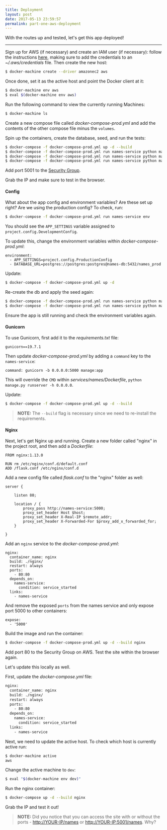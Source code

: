 ```yaml
---
title: Deployment
layout: post
date: 2017-05-13 23:59:57
permalink: part-one-aws-deployment
---
```


With the routes up and tested, let's get this app deployed!

---

Sign up for AWS (if necessary) and create an IAM user (if necessary): follow the instructions [here](http://docs.aws.amazon.com/AWSEC2/latest/UserGuide/get-set-up-for-amazon-ec2.html ), making sure to add the credentials to an *~/.aws/credentials* file. Then create the new host:

```sh
$ docker-machine create --driver amazonec2 aws
```

Once done, set it as the active host and point the Docker client at it:

```sh
$ docker-machine env aws
$ eval $(docker-machine env aws)
```

Run the following command to view the currently running Machines:

```sh
$ docker-machine ls
```

Create a new compose file called *docker-compose-prod.yml* and add the contents of the other compose file minus the `volumes`.

Spin up the containers, create the database, seed, and run the tests:

```sh
$ docker-compose -f docker-compose-prod.yml up -d --build
$ docker-compose -f docker-compose-prod.yml run names-service python manage.py recreate_db
$ docker-compose -f docker-compose-prod.yml run names-service python manage.py seed_db
$ docker-compose -f docker-compose-prod.yml run names-service python manage.py test
```

Add port 5001 to the [Security Group](http://stackoverflow.com/questions/26338301/ec2-how-to-add-port-8080-in-security-group).

Grab the IP and make sure to test in the browser.

#### Config

What about the app config and environment variables? Are these set up right? Are we using the production config? To check, run:

```sh
$ docker-compose -f docker-compose-prod.yml run names-service env
```

You should see the `APP_SETTINGS` variable assigned to `project.config.DevelopmentConfig`.

To update this, change the environment variables within *docker-compose-prod.yml*:

```
environment:
  - APP_SETTINGS=project.config.ProductionConfig
  - DATABASE_URL=postgres://postgres:postgres@names-db:5432/names_prod
```

Update:

```sh
$ docker-compose -f docker-compose-prod.yml up -d
```

Re-create the db and apply the seed again:

```sh
$ docker-compose -f docker-compose-prod.yml run names-service python manage.py recreate_db
$ docker-compose -f docker-compose-prod.yml run names-service python manage.py seed_db
```

Ensure the app is still running and check the environment variables again.

#### Gunicorn

To use Gunicorn, first add it to the *requirements.txt* file:

```
gunicorn==19.7.1
```

Then update *docker-compose-prod.yml* by adding a `command` key to the `names-service`:

```
command: gunicorn -b 0.0.0.0:5000 manage:app
```

This will override the `CMD` within *services/names/Dockerfile*, `python manage.py runserver -h 0.0.0.0`.

Update:

```sh
$ docker-compose -f docker-compose-prod.yml up -d --build
```

> **NOTE:** The `--build` flag is necessary since we need to re-install the requirements.

#### Nginx

Next, let's get Nginx up and running. Create a new folder called "nginx" in the project root, and then add a *Dockerfile*:

```
FROM nginx:1.13.0

RUN rm /etc/nginx/conf.d/default.conf
ADD /flask.conf /etc/nginx/conf.d
```

Add a new config file called *flask.conf* to the "nginx" folder as well:

```
server {

    listen 80;

    location / {
        proxy_pass http://names-service:5000;
        proxy_set_header Host $host;
        proxy_set_header X-Real-IP $remote_addr;
        proxy_set_header X-Forwarded-For $proxy_add_x_forwarded_for;
    }

}
```

Add an `nginx` service to the *docker-compose-prod.yml*:

```
nginx:
  container_name: nginx
  build: ./nginx/
  restart: always
  ports:
    - 80:80
  depends_on:
    names-service:
      condition: service_started
  links:
    - names-service
```

And remove the exposed `ports` from the names service and only expose port 5000 to other containers:

```
expose:
  - '5000'
```

Build the image and run the container:

```sh
$ docker-compose -f docker-compose-prod.yml up -d --build nginx
```

Add port 80 to the Security Group on AWS. Test the site within the browser again.

Let's update this locally as well.

First, update the *docker-compose.yml* file:

```sh
nginx:
  container_name: nginx
  build: ./nginx/
  restart: always
  ports:
    - 80:80
  depends_on:
    names-service:
      condition: service_started
  links:
    - names-service
```

Next, we need to update the active host. To check which host is currently active run:

```sh
$ docker-machine active
aws
```

Change the active machine to `dev`:

```sh
$ eval "$(docker-machine env dev)"
```

Run the nginx container:

```sh
$ docker-compose up -d --build nginx
```

Grab the IP and test it out!

> **NOTE:** Did you notice that you can access the site with or without the ports - [http://YOUR-IP/names](http://YOUR-IP/names) or [http://YOUR-IP:5001/names](http://YOUR-IP:5001/names). Why?
